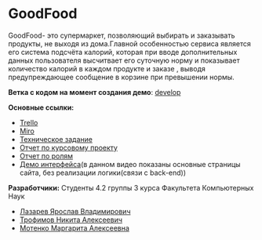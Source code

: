 # GoodFood

GoodFood- это супермаркет, позволяющий выбирать и заказывать продукты, не выходя из дома.Главной особенностью сервиса является его система подсчёта калорий, которая при вводе дополнительных данных пользователя высчитвает его суточную норму и  показывает количество калорий в каждом продукте и заказе , выводя предупреждающее сообщение в корзине при превышении нормы.

**Ветка с кодом на момент создания демо**: [develop](https://github.com/LazarevY/ProductShop/tree/develop)

**Основные ссылки:**

- [Trello](https://trello.com/b/nrVUSokK/tpproject)
- [Miro](https://miro.com/app/board/o9J_lPwXccQ=/)
- [Техническое задание](https://github.com/LazarevY/ProductShop/blob/master/docs/technical_specification.pdf)
- [Отчет по курсовому проекту](https://github.com/LazarevY/ProductShop/blob/master/docs/report.pdf)
- [Отчет по ролям](https://github.com/LazarevY/ProductShop/blob/master/docs/roles.pdf)
- [Демо интерфейса](https://drive.google.com/file/d/1B4bccXbPB2qTObBMKwwR6lFLMJufEWOs/view?usp=sharing)(в данном видео показаны основные страницы сайта, без реализации логики(связи с back-end))


**Разработчики:**
Студенты 4.2 группы 3 курса Факультета Компьютерных Наук
- [Лазарев Ярослав Владимирович](https://github.com/LazarevY)
- [Трофимов Никита Алексеевич](https://github.com/OnkoRonko)
- [Мотенко Маргарита Алексеевна](https://github.com/MotenkoMargarita)
